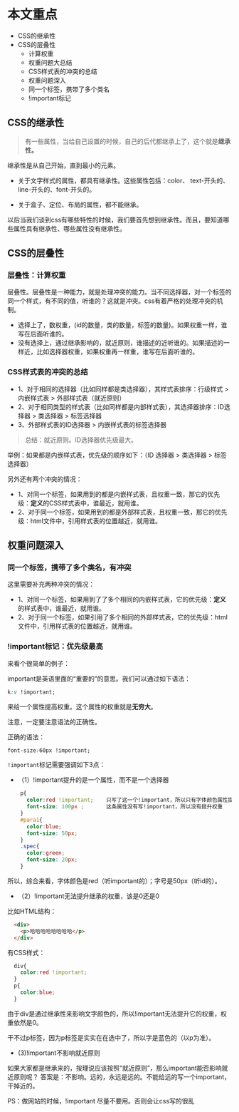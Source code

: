 # 本文重点

- CSS的继承性
- CSS的层叠性
  - 计算权重
  - 权重问题大总结
  - CSS样式表的冲突的总结
  - 权重问题深入
  - 同一个标签，携带了多个类名
  - !important标记

## CSS的继承性

> 有一些属性，当给自己设置的时候，自己的后代都继承上了，这个就是**继承性。**

继承性是从自己开始，直到最小的元素。

- 关于文字样式的属性，都具有继承性。这些属性包括：color、 text-开头的、line-开头的、font-开头的。

- 关于盒子、定位、布局的属性，都不能继承。

以后当我们谈到css有哪些特性的时候，我们要首先想到继承性。而且，要知道哪些属性具有继承性、哪些属性没有继承性。

## CSS的层叠性

### 层叠性：计算权重

层叠性。层叠性是一种能力，就是处理冲突的能力。当不同选择器，对一个标签的同一个样式，有不同的值，听谁的？这就是冲突。css有着严格的处理冲突的机制。

- 选择上了，数权重，(id的数量，类的数量，标签的数量)。如果权重一样，谁写在后面听谁的。
- 没有选择上，通过继承影响的，就近原则，谁描述的近听谁的。如果描述的一样近，比如选择器权重，如果权重再一样重，谁写在后面听谁的。

### CSS样式表的冲突的总结

- 1、对于相同的选择器（比如同样都是类选择器），其样式表排序：行级样式 > 内嵌样式表 > 外部样式表（就近原则）
- 2、对于相同类型的样式表（比如同样都是内部样式表），其选择器排序：ID选择器 > 类选择器 > 标签选择器
- 3、外部样式表的ID选择器  > 内嵌样式表的标签选择器

> 总结：就近原则。ID选择器优先级最大。

举例：如果都是内嵌样式表，优先级的顺序如下：（ID 选择器 > 类选择器 > 标签选择器）

另外还有两个冲突的情况：

- 1、对同一个标签，如果用到的都是内嵌样式表，且权重一致，那它的优先级：**定义**的CSS样式表中，谁最近，就用谁。
- 2、对于同一个标签，如果用到的都是外部样式表，且权重一致，那它的优先级：html文件中，引用样式表的位置越近，就用谁。

## 权重问题深入

### 同一个标签，携带了多个类名，有冲突

这里需要补充两种冲突的情况：

- 1、对同一个标签，如果用到了了多个相同的内嵌样式表，它的优先级：**定义**的样式表中，谁最近，就用谁。
- 2、对于同一个标签，如果引用了多个相同的外部样式表，它的优先级：html文件中，引用样式表的位置越近，就用谁。

### !important标记：优先级最高

来看个很简单的例子：

important是英语里面的“重要的”的意思。我们可以通过如下语法：

```css
k:v !important;
```

来给一个属性提高权重。这个属性的权重就是**无穷大**。

注意，一定要注意语法的正确性。

正确的语法：

```css
font-size:60px !important;
```

`!important`标记需要强调如下3点：

- （1）!important提升的是一个属性，而不是一个选择器

```css
    p{
      color:red !important;    只写了这一个!important，所以只有字体颜色属性提升了权重
      font-size: 100px ;       这条属性没有写!important，所以没有提升权重
    }
    #para1{
      color:blue;
      font-size: 50px;
    }
    .spec{
      color:green;
      font-size: 20px;
    }
```

所以，综合来看，字体颜色是red（听important的）；字号是50px（听id的）。

- （2）!important无法提升继承的权重，该是0还是0

比如HTML结构：

```html
  <div>
    <p>哈哈哈哈哈哈哈哈</p>
  </div>
```

有CSS样式：

```css
  div{
    color:red !important;
  }
  p{
    color:blue;
  }
```

由于div是通过继承性来影响文字颜色的，所以!important无法提升它的权重，权重依然是0。

干不过p标签，因为p标签是实实在在选中了，所以字是蓝色的（以p为准）。

- (3)!important不影响就近原则

如果大家都是继承来的，按理说应该按照“就近原则”，那么important能否影响就近原则呢？
答案是：不影响。远的，永远是远的。不能给远的写一个important，干掉近的。

PS：做网站的时候，!important 尽量不要用。否则会让css写的很乱
